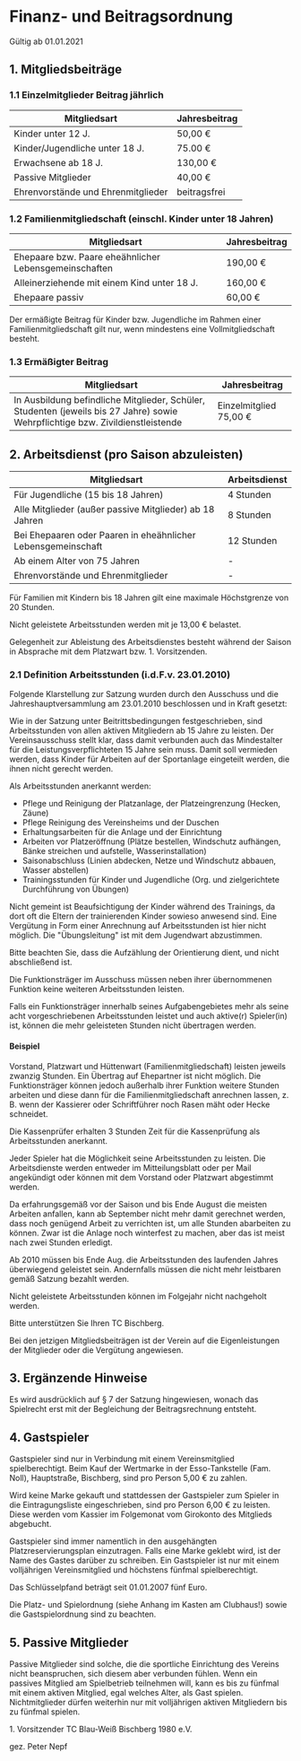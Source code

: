 # Finanz- und Beitragsordnung

Gültig ab 01.01.2021

## 1. Mitgliedsbeiträge

### 1.1 Einzelmitglieder Beitrag jährlich

| Mitgliedsart                       | Jahresbeitrag |
| ---------------------------------- | ------------- |
| Kinder unter 12 J.                 | 50,00 €       |
| Kinder/Jugendliche unter 18 J.     | 75.00 €       |
| Erwachsene ab 18 J.                | 130,00 €      |
| Passive Mitglieder                 | 40,00 €       |
| Ehrenvorstände und Ehrenmitglieder | beitragsfrei  |

### 1.2 Familienmitgliedschaft (einschl. Kinder unter 18 Jahren)

| Mitgliedsart                                          | Jahresbeitrag |
| ----------------------------------------------------- | ------------- |
| Ehepaare bzw. Paare eheähnlicher Lebensgemeinschaften | 190,00 €      |
| Alleinerziehende mit einem Kind unter 18 J.           | 160,00 €      |
| Ehepaare passiv                                       | 60,00 €       |

Der ermäßigte Beitrag für Kinder bzw. Jugendliche im Rahmen einer Familienmitgliedschaft gilt nur, wenn mindestens eine Vollmitgliedschaft besteht.

### 1.3 Ermäßigter Beitrag

| Mitgliedsart                                                                                                                   | Jahresbeitrag          |
| ------------------------------------------------------------------------------------------------------------------------------ | ---------------------- |
| In Ausbildung befindliche Mitglieder, Schüler, Studenten (jeweils bis 27 Jahre) sowie Wehrpflichtige bzw. Zivildienstleistende | Einzelmitglied 75,00 € |

## 2. Arbeitsdienst (pro Saison abzuleisten)

| Mitgliedsart                                                 | Arbeitsdienst |
| ------------------------------------------------------------ | ------------- |
| Für Jugendliche (15 bis 18 Jahren)                           | 4 Stunden     |
| Alle Mitglieder (außer passive Mitglieder) ab 18 Jahren      | 8 Stunden     |
| Bei Ehepaaren oder Paaren in eheähnlicher Lebensgemeinschaft | 12 Stunden    |
| Ab einem Alter von 75 Jahren                                 | -             |
| Ehrenvorstände und Ehrenmitglieder                           | -             |

Für Familien mit Kindern bis 18 Jahren gilt eine maximale Höchstgrenze von 20 Stunden.

Nicht geleistete Arbeitsstunden werden mit je 13,00 € belastet.

Gelegenheit zur Ableistung des Arbeitsdienstes besteht während der Saison in Absprache mit dem Platzwart bzw. 1. Vorsitzenden.

### 2.1 Definition Arbeitsstunden (i.d.F.v. 23.01.2010)

Folgende Klarstellung zur Satzung wurden durch den Ausschuss und die Jahreshauptversammlung am 23.01.2010 beschlossen und in Kraft gesetzt:

Wie in der Satzung unter Beitrittsbedingungen festgeschrieben, sind Arbeitsstunden von allen aktiven Mitgliedern ab 15 Jahre zu leisten.
Der Vereinsausschuss stellt klar, dass damit verbunden auch das Mindestalter für die Leistungsverpflichteten 15 Jahre sein muss.
Damit soll vermieden werden, dass Kinder für Arbeiten auf der Sportanlage eingeteilt werden, die ihnen nicht gerecht werden.

Als Arbeitsstunden anerkannt werden:

- Pflege und Reinigung der Platzanlage, der Platzeingrenzung (Hecken, Zäune)
- Pflege Reinigung des Vereinsheims und der Duschen
- Erhaltungsarbeiten für die Anlage und der Einrichtung
- Arbeiten vor Platzeröffnung (Plätze bestellen, Windschutz aufhängen, Bänke streichen und aufstelle, Wasserinstallation)
- Saisonabschluss (Linien abdecken, Netze und Windschutz abbauen, Wasser abstellen)
- Trainingsstunden für Kinder und Jugendliche (Org. und zielgerichtete Durchführung von Übungen)

Nicht gemeint ist Beaufsichtigung der Kinder während des Trainings, da dort oft die Eltern der trainierenden Kinder sowieso anwesend sind.
Eine Vergütung in Form einer Anrechnung auf Arbeitsstunden ist hier nicht möglich.
Die "Übungsleitung" ist mit dem Jugendwart abzustimmen.

Bitte beachten Sie, dass die Aufzählung der Orientierung dient, und nicht abschließend ist.

Die Funktionsträger im Ausschuss müssen neben ihrer übernommenen Funktion keine weiteren Arbeitsstunden leisten.

Falls ein Funktionsträger innerhalb seines Aufgabengebietes mehr als seine acht vorgeschriebenen Arbeitsstunden leistet
und auch aktive(r) Spieler(in) ist, können die mehr geleisteten Stunden nicht übertragen werden.

#### Beispiel

Vorstand, Platzwart und Hüttenwart (Familienmitgliedschaft) leisten jeweils zwanzig Stunden.
Ein Übertrag auf Ehepartner ist nicht möglich.
Die Funktionsträger können jedoch außerhalb ihrer Funktion weitere Stunden arbeiten und diese dann für die Familienmitgliedschaft anrechnen lassen,
z. B. wenn der Kassierer oder Schriftführer noch Rasen mäht oder Hecke schneidet.

Die Kassenprüfer erhalten 3 Stunden Zeit für die Kassenprüfung als Arbeitsstunden anerkannt.

Jeder Spieler hat die Möglichkeit seine Arbeitsstunden zu leisten.
Die Arbeitsdienste werden entweder im Mitteilungsblatt oder per Mail angekündigt oder können mit dem Vorstand oder Platzwart abgestimmt werden.

Da erfahrungsgemäß vor der Saison und bis Ende August die meisten Arbeiten anfallen, kann ab September nicht mehr damit gerechnet werden,
dass noch genügend Arbeit zu verrichten ist, um alle Stunden abarbeiten zu können.
Zwar ist die Anlage noch winterfest zu machen, aber das ist meist nach zwei Stunden erledigt.

Ab 2010 müssen bis Ende Aug. die Arbeitsstunden des laufenden Jahres überwiegend geleistet sein.
Andernfalls müssen die nicht mehr leistbaren gemäß Satzung bezahlt werden.

Nicht geleistete Arbeitsstunden können im Folgejahr nicht nachgeholt werden.

Bitte unterstützen Sie Ihren TC Bischberg.

Bei den jetzigen Mitgliedsbeiträgen ist der Verein auf die Eigenleistungen der Mitglieder oder die Vergütung angewiesen.

## 3. Ergänzende Hinweise

Es wird ausdrücklich auf § 7 der Satzung hingewiesen, wonach das Spielrecht erst mit der Begleichung der Beitragsrechnung entsteht.

## 4. Gastspieler

Gastspieler sind nur in Verbindung mit einem Vereinsmitglied spielberechtigt.
Beim Kauf der Wertmarke in der Esso-Tankstelle (Fam. Noll), Hauptstraße, Bischberg, sind pro Person 5,00 € zu zahlen.

Wird keine Marke gekauft und stattdessen der Gastspieler zum Spieler in die Eintragungsliste eingeschrieben, sind pro Person 6,00 € zu leisten.
Diese werden vom Kassier im Folgemonat vom Girokonto des Mitglieds abgebucht.

Gastspieler sind immer namentlich in den ausgehängten Platzreservierungsplan einzutragen.
Falls eine Marke geklebt wird, ist der Name des Gastes darüber zu schreiben.
Ein Gastspieler ist nur mit einem volljährigen Vereinsmitglied und höchstens fünfmal spielberechtigt.

Das Schlüsselpfand beträgt seit 01.01.2007 fünf Euro.

Die Platz- und Spielordnung (siehe Anhang im Kasten am Clubhaus!) sowie die Gastspielordnung sind zu beachten.

## 5. Passive Mitglieder

Passive Mitglieder sind solche, die die sportliche Einrichtung des Vereins nicht beanspruchen, sich diesem aber verbunden fühlen.
Wenn ein passives Mitglied am Spielbetrieb teilnehmen will, kann es bis zu fünfmal mit einem aktiven Mitglied, egal welches Alter, als Gast spielen.
Nichtmitglieder dürfen weiterhin nur mit volljährigen aktiven Mitgliedern bis zu fünfmal spielen.

1\. Vorsitzender TC Blau-Weiß Bischberg 1980 e.V.

gez. Peter Nepf
